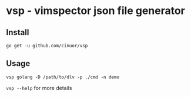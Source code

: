 # vsp - vimspector json file generator

## Install
```
go get -u github.com/cinuor/vsp
```

## Usage
```
vsp golang -D /path/to/dlv -p ./cmd -n demo
``` 
`vsp --help` for more details
